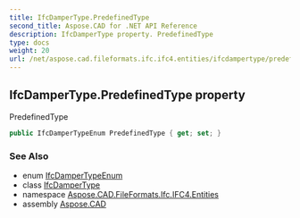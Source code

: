 ```yaml
---
title: IfcDamperType.PredefinedType
second_title: Aspose.CAD for .NET API Reference
description: IfcDamperType property. PredefinedType
type: docs
weight: 20
url: /net/aspose.cad.fileformats.ifc.ifc4.entities/ifcdampertype/predefinedtype/
---
```

## IfcDamperType.PredefinedType property

PredefinedType

```csharp
public IfcDamperTypeEnum PredefinedType { get; set; }
```

### See Also

* enum [IfcDamperTypeEnum](../../../aspose.cad.fileformats.ifc.ifc4.types/ifcdampertypeenum/)
* class [IfcDamperType](../)
* namespace [Aspose.CAD.FileFormats.Ifc.IFC4.Entities](../../ifcdampertype/)
* assembly [Aspose.CAD](../../../)



